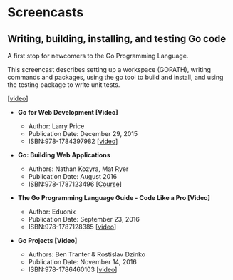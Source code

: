 # Screencasts

## Writing, building, installing, and testing Go code

A first stop for newcomers to the Go Programming Language.

This screencast describes setting up a workspace (GOPATH), writing commands and packages, using the go tool to build and install, and using the testing package to write unit tests.

[[video](http://www.youtube.com/watch?v=XCsL89YtqCs)]


  * **Go for Web Development [Video]**
    * Author: Larry Price
    * Publication Date: December 29, 2015
    * ISBN:978-1784397982
[[video](https://www.packtpub.com/web-development/go-web-development-video/)]

 
  * **Go: Building Web Applications**
    * Authors: Nathan Kozyra, Mat Ryer
    * Publication Date: August 2016
    * ISBN:978-1787123496
[[Course](https://www.packtpub.com/application-development/go-building-web-applications)]


  * **The Go Programming Language Guide - Code Like a Pro [Video]**
    * Author: Eduonix
    * Publication Date: September 23, 2016
    * ISBN:978-1787128385
[[video](https://www.packtpub.com/application-development/go-programming-language-guide-code-pro-video)]


  * **Go Projects [Video]**
    * Authors: Ben Tranter & Rostislav Dzinko
    * Publication Date: November 14, 2016
    * ISBN:978-1786460103
[[video](https://www.packtpub.com/application-development/go-projects-video)]
